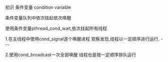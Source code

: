 
初识 条件变量 condition variable

条件变量队列中依次挂起依次唤醒


使用条件变量pthread_cond_wait,依次挂起所有线程


1.在主线程中使用cond_signal逐个唤醒进程
观察发现,线程以一定顺序进行运行. --- 

2.使用cond_broadcast一次全部唤醒
线程也是按一定顺序排队运行

